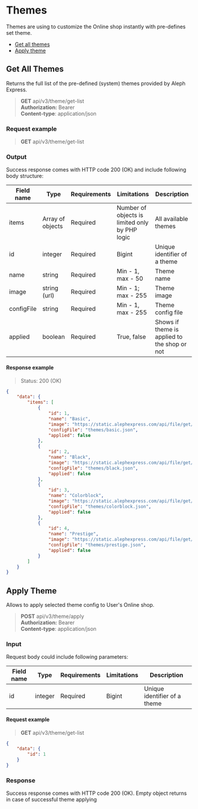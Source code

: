 # Themes

Themes are using to customize the Online shop instantly with pre-defines set theme.

- [Get all themes](#get-all-themes)
- [Apply theme](#apply-theme)

## Get All Themes

Returns the full list of the pre-defined (system) themes provided by Aleph Express.

> **GET** api/v3/theme/get-list<br/>
> **Authorization:** Bearer<br/>
> **Content-type**: application/json

### Request example

> **GET** api/v3/theme/get-list

### Output

Success response comes with HTTP code 200 (OK) and include following body structure:

|**Field name**|**Type**|**Requirements**|**Limitations**|**Description**|
|---|---|---|---|---|
|items|Array of objects|Required|Number of objects is limited only by PHP logic|All available themes|
|id|integer|Required|Bigint|Unique identifier of a theme|
|name|string|Required|Min - 1, max - 50|Theme name|
|image|string (url)|Required|Min - 1; max - 255|Theme image|
|configFile|string|Required|Min - 1, max - 255|Theme config file|
|applied|boolean|Required|True, false|Shows if theme is applied to the shop or not|

#### Response example

> Status: 200 (OK)

```json
{
    "data": {
        "items": [
            {
                "id": 1,
                "name": "Basic",
                "image": "https://static.alephexpress.com/api/file/get/default/basic-min.jpg",
                "configFile": "themes/basic.json",
                "applied": false
            },
            {
                "id": 2,
                "name": "Black",
                "image": "https://static.alephexpress.com/api/file/get/default/black-min.jpg",
                "configFile": "themes/black.json",
                "applied": false
            },
            {
                "id": 3,
                "name": "Colorblock",
                "image": "https://static.alephexpress.com/api/file/get/default/colorblock-min.jpg",
                "configFile": "themes/colorblock.json",
                "applied": false
            },
            {
                "id": 4,
                "name": "Prestige",
                "image": "https://static.alephexpress.com/api/file/get/default/prestige-min.jpg",
                "configFile": "themes/prestige.json",
                "applied": false
            }
        ]
    }
}
```

## Apply Theme

Allows to apply selected theme config to User's Online shop.

> **POST** api/v3/theme/apply<br/>
> **Authorization:** Bearer<br/>
> **Content-type**: application/json

### Input

Request body could include following parameters:

|**Field name**|**Type**|**Requirements**|**Limitations**|**Description**|
|---|---|---|---|---|
|id|integer|Required|Bigint|Unique identifier of a theme|

#### Request example

> **GET** api/v3/theme/get-list

```json
{
    "data": {
        "id": 1
    }
}
```

### Response 

Success response comes with HTTP code 200 (OK). Empty object returns in case of successful theme applying